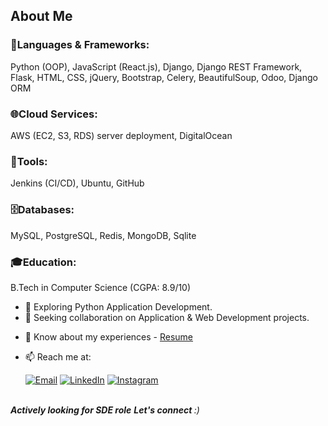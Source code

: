 

### 

## About Me

###  🚀Languages & Frameworks:
Python (OOP), JavaScript (React.js), Django, Django REST Framework, Flask, HTML, CSS, jQuery, Bootstrap, Celery, BeautifulSoup, Odoo, Django ORM

###  🌐Cloud Services:
AWS (EC2, S3, RDS) server deployment, DigitalOcean

###  🔧Tools:
Jenkins (CI/CD), Ubuntu, GitHub

###  🗄️Databases:
MySQL, PostgreSQL, Redis, MongoDB, Sqlite

###  🎓Education: 
B.Tech in Computer Science (CGPA: 8.9/10)


<!-- - 🔭 Currently working on the [Denama](https://www.denama.com) WebApp. -->
- 🌱 Exploring Python Application Development.
- 👯 Seeking collaboration on Application & Web Development projects.
<!-- - 💬 Ask me about ReactJs, Django, Databases, Deployment, or any tech-related queries. -->
- 📃 Know about my experiences - [Resume](https://drive.google.com/file/d/1yNUfFtU0rGfDH4poY9uhqXfsXjf5P1PM/view?usp=drivesdk)
- 📫 Reach me at:

   [![Email](https://img.shields.io/badge/shagunchoudhary1323%40gmail.com-blue?style=social&logo=gmail&link=mailto:shagunchoudhary1323%40gmail.com)](mailto:shagunchoudhary1323@gmail.com)
   [![LinkedIn](https://img.shields.io/badge/shagun-choudhary-472253225/-blue?style=social&logo=linkedin&link=https://www.linkedin.com/in/shagun-choudhary-472253225/)](https://www.linkedin.com/in/shagun-choudhary/)
   [![Instagram](https://img.shields.io/badge/shagun.chaudhary7-blue?style=social&logo=instagram&link=https://instagram.com/shagun.chaudhary7/)](https://instagram.com/shagun.chaudhary7/)
  

<div style="clear:both;"></div>
<br/>
<em><b>Actively looking for SDE role</b> <b> Let's connect </b> :)</em>
